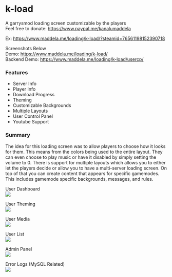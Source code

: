 # k-load
A garrysmod loading screen customizable by the players  
Feel free to donate: https://www.paypal.me/kanalumaddela  

Ex: https://www.maddela.me/loading/k-load/?steamid=76561198152390718

Screenshots Below  
Demo: https://www.maddela.me/loading/k-load/  
Backend Demo: https://www.maddela.me/loading/k-load/usercp/

### Features
- Server Info
- Player Info
- Download Progress
- Theming
- Customizable Backgrounds
- Multiple Layouts
- User Control Panel
- Youtube Support

### Summary  
The idea for this loading screen was to allow players to choose how it looks for them. This means from the colors being used to the entire layout. They can even choose to play music or have it disabled by simply setting the volume to 0. There is support for multiple layouts which allows you to either let the players decide or allow you to have a multi-server loading screen. On top of that you can create content that appears for specific gamemodes. This includes gamemode specific backgrounds, messages, and rules.

User Dashboard  
![](https://i.gyazo.com/40dcf8126336c4084ebe2d266d85dc53.png)

User Theming  
![](https://i.gyazo.com/d91e0570fd8e209dfb7ae9ecd3ea4c4a.png)

User Media  
![](https://i.gyazo.com/1dbee751de6afa9f4e11570fcc1c23f4.png)

User List  
![](https://i.gyazo.com/a7e68e409f25fa8f651d3a1aa0721a42.png)

Admin Panel  
![](https://i.gyazo.com/9252314412e2792b933607dc4cd232b5.png)

Error Logs (MySQL Related)  
![](https://i.gyazo.com/6df4dd1f1c9fb8fd4fda354e2389889c.png)

